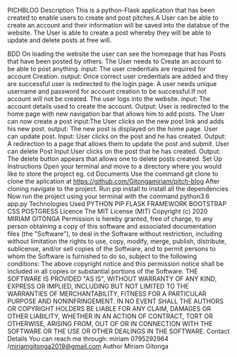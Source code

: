 PICHBLOG
Description
This is a python-Flask application that has been created to enable users to create and post pitches.A User can be able to create an account and their information will be saved into the databse of the website. The User is able to create a post whereby they will be able to update and delete posts at free will.

BDD
On loading the website the user can see the homepage that has Posts that have been posted by others.
The User needs to Create an account to be able to post anything.
input: The user credentials are required for account Creation.
output: Once correct user credentials are added and they are successful user is redirected to the login page. A user needs unique username and password for account creation to be successful.If not account will not be created.
The user logs into the website.
input: The account details used to create the account.
Output: User is redirected to the home page with new navigation bar that allows him to add posts.
The User can now create a post
input:The User clicks on the new post link and adds his new post.
output: The new post is displayed on the home page.
User can update post.
Input: User clicks on the post and he has created.
Output: A redirection to a page that allows them to update the post and submit.
User can delete Post
Input:User clicks on the post that he has created.
Output: The delete button appears that allows one to delete posts created.
Set Up Instructions
Open your terminal and move to a directory where you would like to store the project eg. cd Documents
Use the command git clone to clone the aplication at https://github.com/Gitongamiriam/pitch-blog
After cloning navigate to the project.
Run pip install to install all the dependencies
Now run the project using your terminal with the command python3.6 app.py
Technologies Used
PYTHON
PIP
FLASK FRAMEWORK
BOOTSTRAP
CSS
POSTGRESS
Licence
The MIT License (MIT) Copyright (c) 2020 MIRIAM GITONGA
Permission is hereby granted, free of charge, to any person obtaining a copy of this software and associated documentation files (the "Software"), to deal in the Software without restriction, including without limitation the rights to use, copy, modify, merge, publish, distribute, sublicense, and/or sell copies of the Software, and to permit persons to whom the Software is furnished to do so, subject to the following conditions:
The above copyright notice and this permission notice shall be included in all copies or substantial portions of the Software.
THE SOFTWARE IS PROVIDED "AS IS", WITHOUT WARRANTY OF ANY KIND, EXPRESS OR IMPLIED, INCLUDING BUT NOT LIMITED TO THE WARRANTIES OF MERCHANTABILITY, FITNESS FOR A PARTICULAR PURPOSE AND NONINFRINGEMENT. IN NO EVENT SHALL THE AUTHORS OR COPYRIGHT HOLDERS BE LIABLE FOR ANY CLAIM, DAMAGES OR OTHER LIABILITY, WHETHER IN AN ACTION OF CONTRACT, TORT OR OTHERWISE, ARISING FROM, OUT OF OR IN CONNECTION WITH THE SOFTWARE OR THE USE OR OTHER DEALINGS IN THE SOFTWARE.
Contact Details
You can reach me through: miriam 0795292964 /miriamgitonga2019@gmail.com
Author
Miriam Gitonga
